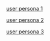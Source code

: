 [user persona 1](https://i.imgur.com/ClyNo8o.png)

[user persona 2](https://i.imgur.com/nLSagJV.png)

[user persona 3](https://i.imgur.com/itpgRvi.png)
